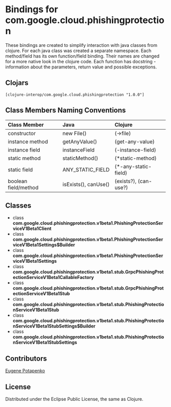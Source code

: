 # Bindings for com.google.cloud.phishingprotection

These bindings are created to simplify interaction with java classes from clojure.
For each java class was created a separate namespace.
Each method/field has its own function/field binding.
Their names are changed for a more native look in the clojure code. Each function has docstring - information about the parameters, return value and possible exceptions.

## Clojars

```
[clojure-interop/com.google.cloud.phishingprotection "1.0.0"]
```

## Class Members Naming Conventions

| Class Member | Java | Clojure |
|:--|:--|:--|
| constructor | new File() | (->file) |
| instance method | getAnyValue() | (get-any-value) |
| instance field | instanceField | (-instance-field) |
| static method | staticMethod() | (*static-method) |
| static field | ANY_STATIC_FIELD | (*-any-static-field) |
| boolean field/method | isExists(), canUse() | (exists?), (can-use?) |

## Classes

- class **com.google.cloud.phishingprotection.v1beta1.PhishingProtectionServiceV1Beta1Client**
- class **com.google.cloud.phishingprotection.v1beta1.PhishingProtectionServiceV1Beta1Settings$Builder**
- class **com.google.cloud.phishingprotection.v1beta1.PhishingProtectionServiceV1Beta1Settings**
- class **com.google.cloud.phishingprotection.v1beta1.stub.GrpcPhishingProtectionServiceV1Beta1CallableFactory**
- class **com.google.cloud.phishingprotection.v1beta1.stub.GrpcPhishingProtectionServiceV1Beta1Stub**
- class **com.google.cloud.phishingprotection.v1beta1.stub.PhishingProtectionServiceV1Beta1Stub**
- class **com.google.cloud.phishingprotection.v1beta1.stub.PhishingProtectionServiceV1Beta1StubSettings$Builder**
- class **com.google.cloud.phishingprotection.v1beta1.stub.PhishingProtectionServiceV1Beta1StubSettings**

## Contributors

[Eugene Potapenko](https://github.com/potapenko/)

## License

Distributed under the Eclipse Public License, the same as Clojure.
